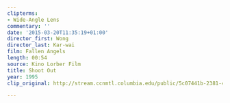 ```yaml
---
clipterms:
- Wide-Angle Lens
commentary: ''
date: '2015-03-20T11:35:19+01:00'
director_first: Wong
director_last: Kar-wai
film: Fallen Angels
length: 00:54
source: Kino Lorber Film
title: Shoot Out
year: 1995
clip_original: http://stream.ccnmtl.columbia.edu/public/5c07441b-2381-40a8-9f69-37ba01ba72ae_480-Fallen_Angel_et.mp4

---
```

